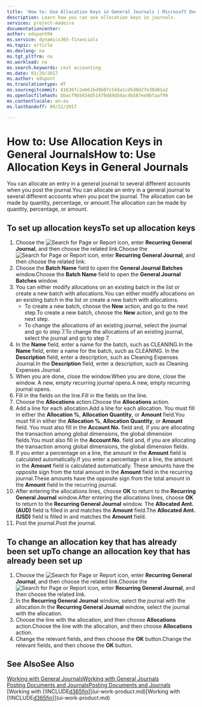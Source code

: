 ```yaml
---
title: 'How to: Use Allocation Keys in General Journals | Microsoft Docs'
description: Learn how you can use allocation keys in journals.
services: project-madeira
documentationcenter: 
author: edupont04
ms.service: dynamics365-financials
ms.topic: article
ms.devlang: na
ms.tgt_pltfrm: na
ms.workload: na
ms.search.keywords: cost accounting
ms.date: 03/29/2017
ms.author: edupont
ms.translationtype: HT
ms.sourcegitcommit: 81636fc2e661bd9b07c54da1cd5d0d27e30d01a2
ms.openlocfilehash: bbacf9b5634d51478dd4d54ac4b587ea9bfaaf99
ms.contentlocale: en-au
ms.lasthandoff: 09/22/2017

---
```

# <a name="how-to-use-allocation-keys-in-general-journals"></a><span data-ttu-id="0e447-103">How to: Use Allocation Keys in General Journals</span><span class="sxs-lookup"><span data-stu-id="0e447-103">How to: Use Allocation Keys in General Journals</span></span>
<span data-ttu-id="0e447-104">You can allocate an entry in a general journal to several different accounts when you post the journal.</span><span class="sxs-lookup"><span data-stu-id="0e447-104">You can allocate an entry in a general journal to several different accounts when you post the journal.</span></span> <span data-ttu-id="0e447-105">The allocation can be made by quantity, percentage, or amount.</span><span class="sxs-lookup"><span data-stu-id="0e447-105">The allocation can be made by quantity, percentage, or amount.</span></span>

## <a name="to-set-up-allocation-keys"></a><span data-ttu-id="0e447-106">To set up allocation keys</span><span class="sxs-lookup"><span data-stu-id="0e447-106">To set up allocation keys</span></span>
1. <span data-ttu-id="0e447-107">Choose the ![Search for Page or Report](media/ui-search/search_small.png "Search for Page or Report icon") icon, enter **Recurring General Journal**, and then choose the related link.</span><span class="sxs-lookup"><span data-stu-id="0e447-107">Choose the ![Search for Page or Report](media/ui-search/search_small.png "Search for Page or Report icon") icon, enter **Recurring General Journal**, and then choose the related link.</span></span>
2. <span data-ttu-id="0e447-108">Choose the **Batch Name** field to open the **General Journal Batches** window.</span><span class="sxs-lookup"><span data-stu-id="0e447-108">Choose the **Batch Name** field to open the **General Journal Batches** window.</span></span>
3. <span data-ttu-id="0e447-109">You can either modify allocations on an existing batch in the list or create a new batch with allocations.</span><span class="sxs-lookup"><span data-stu-id="0e447-109">You can either modify allocations on an existing batch in the list or create a new batch with allocations.</span></span>
   * <span data-ttu-id="0e447-110">To create a new batch, choose the **New** action, and go to the next step.</span><span class="sxs-lookup"><span data-stu-id="0e447-110">To create a new batch, choose the **New** action, and go to the next step.</span></span>
   * <span data-ttu-id="0e447-111">To change the allocations of an existing journal, select the journal and go to step 7.</span><span class="sxs-lookup"><span data-stu-id="0e447-111">To change the allocations of an existing journal, select the journal and go to step 7.</span></span>    
4. <span data-ttu-id="0e447-112">In the **Name** field, enter a name for the batch, such as CLEANING.</span><span class="sxs-lookup"><span data-stu-id="0e447-112">In the **Name** field, enter a name for the batch, such as CLEANING.</span></span> <span data-ttu-id="0e447-113">In the **Description** field, enter a description, such as Cleaning Expenses Journal.</span><span class="sxs-lookup"><span data-stu-id="0e447-113">In the **Description** field, enter a description, such as Cleaning Expenses Journal.</span></span>
5. <span data-ttu-id="0e447-114">When you are done, close the window.</span><span class="sxs-lookup"><span data-stu-id="0e447-114">When you are done, close the window.</span></span> <span data-ttu-id="0e447-115">A new, empty recurring journal opens.</span><span class="sxs-lookup"><span data-stu-id="0e447-115">A new, empty recurring journal opens.</span></span>
6. <span data-ttu-id="0e447-116">Fill in the fields on the line.</span><span class="sxs-lookup"><span data-stu-id="0e447-116">Fill in the fields on the line.</span></span>
7. <span data-ttu-id="0e447-117">Choose the **Allocations** action.</span><span class="sxs-lookup"><span data-stu-id="0e447-117">Choose the **Allocations** action.</span></span>
8. <span data-ttu-id="0e447-118">Add a line for each allocation.</span><span class="sxs-lookup"><span data-stu-id="0e447-118">Add a line for each allocation.</span></span> <span data-ttu-id="0e447-119">You must fill in either the **Allocation %**, **Allocation Quantity**, or **Amount** field.</span><span class="sxs-lookup"><span data-stu-id="0e447-119">You must fill in either the **Allocation %**, **Allocation Quantity**, or **Amount** field.</span></span> <span data-ttu-id="0e447-120">You must also fill in the **Account No.** field and, if you are allocating the transaction among global dimensions, the global dimension fields.</span><span class="sxs-lookup"><span data-stu-id="0e447-120">You must also fill in the **Account No.** field and, if you are allocating the transaction among global dimensions, the global dimension fields.</span></span>
9. <span data-ttu-id="0e447-121">If you enter a percentage on a line, the amount in the **Amount** field is calculated automatically.</span><span class="sxs-lookup"><span data-stu-id="0e447-121">If you enter a percentage on a line, the amount in the **Amount** field is calculated automatically.</span></span> <span data-ttu-id="0e447-122">These amounts have the opposite sign from the total amount in the **Amount** field in the recurring journal.</span><span class="sxs-lookup"><span data-stu-id="0e447-122">These amounts have the opposite sign from the total amount in the **Amount** field in the recurring journal.</span></span>
10. <span data-ttu-id="0e447-123">After entering the allocations lines, choose **OK** to return to the **Recurring General Journal** window.</span><span class="sxs-lookup"><span data-stu-id="0e447-123">After entering the allocations lines, choose **OK** to return to the **Recurring General Journal** window.</span></span> <span data-ttu-id="0e447-124">The **Allocated Amt. (AUD)** field is filled in and matches the **Amount** field.</span><span class="sxs-lookup"><span data-stu-id="0e447-124">The **Allocated Amt. (USD)** field is filled in and matches the **Amount** field.</span></span>
11. <span data-ttu-id="0e447-125">Post the journal.</span><span class="sxs-lookup"><span data-stu-id="0e447-125">Post the journal.</span></span>

## <a name="to-change-an-allocation-key-that-has-already-been-set-up"></a><span data-ttu-id="0e447-126">To change an allocation key that has already been set up</span><span class="sxs-lookup"><span data-stu-id="0e447-126">To change an allocation key that has already been set up</span></span>
1. <span data-ttu-id="0e447-127">Choose the ![Search for Page or Report](media/ui-search/search_small.png "Search for Page or Report icon") icon, enter **Recurring General Journal**, and then choose the related link.</span><span class="sxs-lookup"><span data-stu-id="0e447-127">Choose the ![Search for Page or Report](media/ui-search/search_small.png "Search for Page or Report icon") icon, enter **Recurring General Journal**, and then choose the related link.</span></span>
2. <span data-ttu-id="0e447-128">In the **Recurring General Journal** window, select the journal with the allocation.</span><span class="sxs-lookup"><span data-stu-id="0e447-128">In the **Recurring General Journal** window, select the journal with the allocation.</span></span>
3. <span data-ttu-id="0e447-129">Choose the line with the allocation, and then choose **Allocations** action.</span><span class="sxs-lookup"><span data-stu-id="0e447-129">Choose the line with the allocation, and then choose **Allocations** action.</span></span>
4. <span data-ttu-id="0e447-130">Change the relevant fields, and then choose the **OK** button.</span><span class="sxs-lookup"><span data-stu-id="0e447-130">Change the relevant fields, and then choose the **OK** button.</span></span>

## <a name="see-also"></a><span data-ttu-id="0e447-131">See Also</span><span class="sxs-lookup"><span data-stu-id="0e447-131">See Also</span></span>
[<span data-ttu-id="0e447-132">Working with General Journals</span><span class="sxs-lookup"><span data-stu-id="0e447-132">Working with General Journals</span></span>](ui-work-general-journals.md)  
[<span data-ttu-id="0e447-133">Posting Documents and Journals</span><span class="sxs-lookup"><span data-stu-id="0e447-133">Posting Documents and Journals</span></span>](ui-post-documents-journals.md)  
<span data-ttu-id="0e447-134">[Working with [!INCLUDE[d365fin](includes/d365fin_md.md)]](ui-work-product.md)</span><span class="sxs-lookup"><span data-stu-id="0e447-134">[Working with [!INCLUDE[d365fin](includes/d365fin_md.md)]](ui-work-product.md)</span></span>

